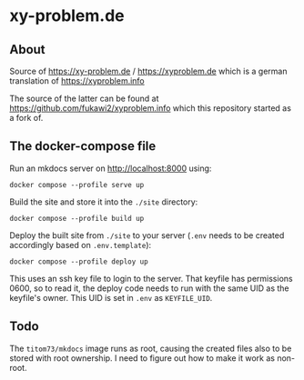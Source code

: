 # xy-problem.de

## About

Source of <https://xy-problem.de> / <https://xyproblem.de> which is a german translation of <https://xyproblem.info>

The source of the latter can be found at <https://github.com/fukawi2/xyproblem.info> which this repository started as a fork of.

## The docker-compose file

Run an mkdocs server on <http://localhost:8000> using:
```
docker compose --profile serve up
```

Build the site and store it into the `./site` directory:
```
docker compose --profile build up
```

Deploy the built site from `./site` to your server (`.env` needs to be created accordingly based on `.env.template`):
```
docker compose --profile deploy up
```
This uses an ssh key file to login to the server. That keyfile has permissions 0600, so to read it, the deploy code needs
to run with the same UID as the keyfile's owner. This UID is set in `.env` as `KEYFILE_UID`.

## Todo

The `titom73/mkdocs` image runs as root, causing the created files also to be stored with root ownership. I need to figure out how to make it work as non-root.
